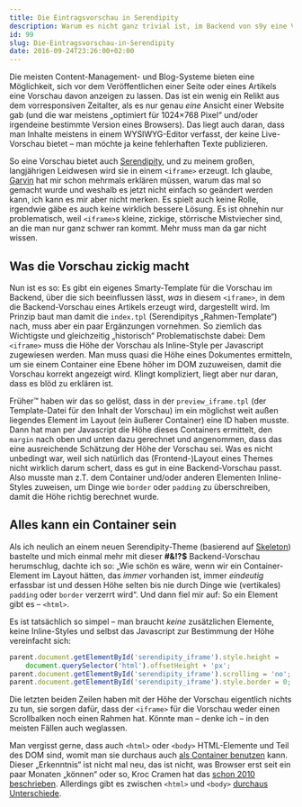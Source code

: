 ```yaml
---
title: Die Eintragsvorschau in Serendipity
description: Warum es nicht ganz trivial ist, im Backend von s9y eine Vorschau eines Artikel zu erzeugen
id: 99
slug: Die-Eintragsvorschau-in-Serendipity
date: 2016-09-24T23:26:00+02:00
---
```


Die meisten Content-Management- und Blog-Systeme bieten eine Möglichkeit, sich vor dem Veröffentlichen einer Seite oder eines Artikels eine Vorschau davon anzeigen zu lassen. Das ist ein wenig ein Relikt aus dem vorresponsiven Zeitalter, als es nur genau _eine_ Ansicht einer Website gab (und die war meistens „optimiert für 1024×768 Pixel“ und/oder irgendeine bestimmte Version eines Browsers). Das liegt auch daran, dass man Inhalte meistens in einem WYSIWYG\-Editor verfasst, der keine Live-Vorschau bietet – man möchte ja keine fehlerhaften Texte publizieren.

So eine Vorschau bietet auch [Serendipity](http://s9y.org), und zu meinem großen, langjährigen Leidwesen wird sie in einem `<iframe>` erzeugt. Ich glaube, [Garvin](http://garv.in/serendipity/) hat mir schon mehrmals erklären müssen, warum das mal so gemacht wurde und weshalb es jetzt nicht einfach so geändert werden kann, ich kann es mir aber nicht merken. Es spielt auch keine Rolle, irgendwie gäbe es auch keine wirklich bessere Lösung. Es ist ohnehin nur problematisch, weil `<iframe>`s kleine, zickige, störrische Mistviecher sind, an die man nur ganz schwer ran kommt. Mehr muss man da gar nicht wissen.

## Was die Vorschau zickig macht

Nun ist es so: Es gibt ein eigenes Smarty-Template für die Vorschau im Backend, über die sich beeinflussen lässt, _was_ in diesem `<iframe>`, in dem die Backend-Vorschau eines Artikels erzeugt wird, dargestellt wird. Im Prinzip baut man damit die `index.tpl` (Serendipitys „Rahmen-Template“) nach, muss aber ein paar Ergänzungen vornehmen. So ziemlich das Wichtigste und gleichzeitig „historisch“ Problematischste dabei: Dem `<iframe>` muss die Höhe der Vorschau als Inline-Style per Javascript zugewiesen werden. Man muss quasi die Höhe eines Dokumentes ermitteln, um sie einem Container eine Ebene höher im DOM zuzuweisen, damit die Vorschau korrekt angezeigt wird. Klingt kompliziert, liegt aber nur daran, dass es blöd zu erklären ist.

Früher™ haben wir das so gelöst, dass in der `preview_iframe.tpl` (der Template-Datei für den Inhalt der Vorschau) im ein möglichst weit außen liegendes Element im Layout (ein äußerer Container) eine ID haben musste. Dann hat man per Javascript die Höhe dieses Containers ermittelt, den `margin` nach oben und unten dazu gerechnet und angenommen, dass das eine ausreichende Schätzung der Höhe der Vorschau sei. Was es nicht unbedingt war, weil sich natürlich das (Frontend-)Layout eines Themes nicht wirklich darum schert, dass es gut in eine Backend-Vorschau passt. Also musste man z.T. dem Container und/oder anderen Elementen Inline-Styles zuweisen, um Dinge wie `border` oder `padding` zu überschreiben, damit die Höhe richtig berechnet wurde.

## Alles kann ein Container sein

Als ich neulich an einem neuen Serendipity-Theme (basierend auf [Skeleton](http://getskeleton.com)) bastelte und mich einmal mehr mit dieser **#&!?\$** Backend-Vorschau herumschlug, dachte ich so: „Wie schön es wäre, wenn wir ein Container-Element im Layout hätten, das _immer_ vorhanden ist, immer _eindeutig_ erfassbar ist und dessen Höhe selten bis nie durch Dinge wie (vertikales) `padding` oder `border` verzerrt wird“. Und dann fiel mir auf: So ein Element gibt es – `<html>`.

Es ist tatsächlich so simpel – man braucht _keine_ zusätzlichen Elemente, keine Inline-Styles und selbst das Javascript zur Bestimmung der Höhe vereinfacht sich:

```js
parent.document.getElementById('serendipity_iframe').style.height =
    document.querySelector('html').offsetHeight + 'px';
parent.document.getElementById('serendipity_iframe').scrolling = 'no';
parent.document.getElementById('serendipity_iframe').style.border = 0;
```

Die letzten beiden Zeilen haben mit der Höhe der Vorschau eigentlich nichts zu tun, sie sorgen dafür, dass der `<iframe>` für die Vorschau weder einen Scrollbalken noch einen Rahmen hat. Könnte man – denke ich – in den meisten Fällen auch weglassen.

Man vergisst gerne, dass auch `<html>` oder `<body>` HTML-Elemente und Teil des DOM sind, womit man sie durchaus auch [als Container benutzen](http://csswizardry.com/2011/01/using-the-body-element-as-a-wrapper/) kann. Dieser „Erkenntnis“ ist nicht mal neu, das ist nicht, was Browser erst seit ein paar Monaten „können“ oder so, Kroc Cramen hat das [schon 2010 beschrieben](http://camendesign.com/code/developpeurs_sans_frontieres). Allerdings gibt es zwischen `<html>` und `<body>` [durchaus Unterschiede](https://css-tricks.com/html-vs-body-in-css/).
